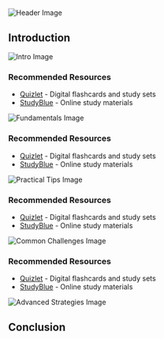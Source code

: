 # 


![Header Image](https://fal.media/files/penguin/XMMCxtNZSvVkeIcT6Httf.png)

## Introduction


![Intro Image](https://fal.media/files/tiger/BpK9L8knERXq3jN4uEelJ.png)



### Recommended Resources
- [Quizlet](https://quizlet.com/) - Digital flashcards and study sets
- [StudyBlue](https://www.studyblue.com/) - Online study materials


![Fundamentals Image](https://fal.media/files/zebra/fcctVVw_N6V3h1cNI2cb6.png)



### Recommended Resources
- [Quizlet](https://quizlet.com/) - Digital flashcards and study sets
- [StudyBlue](https://www.studyblue.com/) - Online study materials


![Practical Tips Image](https://fal.media/files/rabbit/8AS3BH_7ndaclRhCQW77I.png)



### Recommended Resources
- [Quizlet](https://quizlet.com/) - Digital flashcards and study sets
- [StudyBlue](https://www.studyblue.com/) - Online study materials


![Common Challenges Image](https://fal.media/files/zebra/uL6TeNhVdEucNwYiVyKxK.png)



### Recommended Resources
- [Quizlet](https://quizlet.com/) - Digital flashcards and study sets
- [StudyBlue](https://www.studyblue.com/) - Online study materials


![Advanced Strategies Image](https://fal.media/files/kangaroo/0Y2XBKMlT-VqShexMiJ-K.png)

## Conclusion

